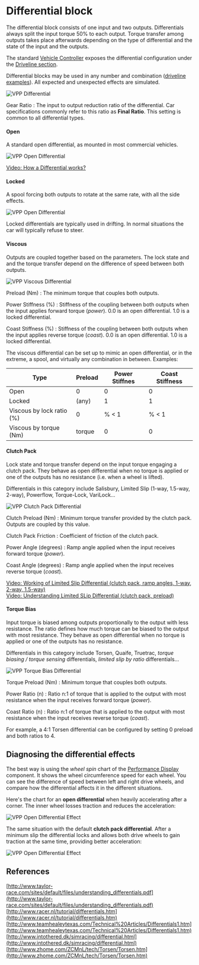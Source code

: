 # Differential block

The differential block consists of one input and two outputs. Differentials always split the input
torque 50% to each output. Torque transfer among outputs takes place afterwards depending on the
type of differential and the state of the input and the outputs.

The standard [Vehicle Controller](/components/vehicle-controller) exposes the differential
configuration under the [Driveline section](/components/vehicle-controller/#driveline).

Differential blocks may be used in any number and combination ([driveline examples](/blocks/driveline)).
All expected and unexpected effects are simulated.

![VPP Differential](/img/blocks/vpp-differential-inspector.png)

Gear Ratio
:	The input to output reduction ratio of the differential. Car specifications commonly refer to
	this ratio as **Final Ratio**. This setting is common to all differential types.

#### Open

A standard open differential, as mounted in most commercial vehicles.

![VPP Open Differential](/img/blocks/vpp-differential-open.png)

[Video: How a Differential works?](https://www.youtube.com/watch?v=SOgoejxzF8c)

#### Locked

A spool forcing both outputs to rotate at the same rate, with all the side effects.

![VPP Open Differential](/img/blocks/vpp-differential-locked.png)

Locked differentials are typically used in drifting. In normal situations the car will typically
refuse to steer.

#### Viscous

Outputs are coupled together based on the parameters. The lock state and and the torque transfer
depend on the difference of speed between both outputs.

![VPP Viscous Differential](/img/blocks/vpp-differential-inspector.png)

Preload (Nm)
:	The minimum torque that couples both outputs.

Power Stiffness (%)
:	Stiffness of the coupling between both outputs when the input applies forward torque (_power_).
	0.0 is an open differential. 1.0 is a locked differential.

Coast Stiffness (%)
:	Stiffness of the coupling between both outputs when the input applies reverse torque (_coast_).
	0.0 is an open differential. 1.0 is a locked differential.

The viscous differential can be set up to mimic an open differential, or in the extreme, a spool,
and virtually any combination in between. Examples:

| Type							| Preload	| Power Stiffnes | Coast Stiffness |
|-------------------------------|-----------|----------------|-----------------|
| Open							| 0			| 0				 | 0           	   |
| Locked						| (any)		| 1				 | 1               |
| Viscous by lock ratio (%)		| 0			| % < 1 		 | % < 1  		   |
| Viscous by torque (Nm)		| torque	| 0				 | 0               |

#### Clutch Pack

Lock state and torque transfer depend on the input torque engaging a clutch pack. They behave as
open differential when no torque is applied or one of the outputs has no resistance (i.e. when a
wheel is lifted).

Differentials in this category include Salisbury, Limited Slip (1-way, 1.5-way, 2-way), Powerflow,
Torque-Lock, VariLock...

![VPP Clutch Pack Differential](/img/blocks/vpp-differential-clutch-pack.png)

Clutch Preload (Nm)
:	Minimum torque transfer provided by the clutch pack. Outputs are coupled by this value.

Clutch Pack Friction
:	Coefficient of friction of the clutch pack.

Power Angle (degrees)
:	Ramp angle applied when the input receives forward torque (_power_).

Coast Angle (degrees)
:	Ramp angle applied when the input receives reverse torque (_coast_).

[Video: Working of Limited Slip Differential (clutch pack, ramp angles, 1-way, 2-way, 1.5-way)](https://www.youtube.com/watch?v=PEdnH7_7_yc)<br>
[Video: Understanding Limited SLip Differential (clutch pack, preload)](https://www.youtube.com/watch?v=WeLm7wHvdxQ)

#### Torque Bias

Input torque is biased among outputs proportionally to the output with less resistance. The ratio
defines how much torque can be biased to the output with most resistance. They behave as open
differential when no torque is applied or one of the outputs has no resistance.

Differentials in this category include Torsen, Quaife, Truetrac, _torque biasing / torque sensing_
differentials, _limited slip by ratio_ differentials...

![VPP Torque Bias Differential](/img/blocks/vpp-differential-torque-bias.png)

Torque Preload (Nm)
:	Minimum torque that couples both outputs.

Power Ratio (n)
:	Ratio n:1 of torque that is applied to the output with most resistance when the input receives
	forward torque (_power_).

Coast Ratio (n)
:	Ratio n:1 of torque that is applied to the output with most resistance when the input receives
	reverse torque (_coast_).

For example, a 4:1 Torsen differential can be configured by setting 0 preload and both ratios to 4.

## Diagnosing the differential effects

The best way is using the _wheel spin_ chart of the [Performance Display](/components/vehicle-telemetry/#vpperformancedisplay)
component. It shows the wheel circumference speed for each wheel. You can see the difference of
speed between left and right drive wheels, and compare how the differential affects it in the
different situations.

Here's the chart for an **open differential** when heavily accelerating after a corner. The inner
wheel losses traction and reduces the acceleration:

![VPP Open Differential Effect](/img/blocks/vpp-differential-effects-open.png)

The same situation with the default **clutch pack differential**. After a minimum slip the
differential locks and allows both drive wheels to gain traction at the same time, providing
better acceleration:

![VPP Open Differential Effect](/img/blocks/vpp-differential-effects-locking.png)

## References

[http://www.taylor-race.com/sites/default/files/understanding_differentials.pdf](http://www.taylor-race.com/sites/default/files/understanding_differentials.pdf)<br>
[http://www.racer.nl/tutorial/differentials.htm](http://www.racer.nl/tutorial/differentials.htm)<br>
[http://www.teamhealeytexas.com/Technical%20Articles/Differentials1.htm](http://www.teamhealeytexas.com/Technical%20Articles/Differentials1.htm)<br>
[http://www.intothered.dk/simracing/differential.html](http://www.intothered.dk/simracing/differential.html)<br>
[http://www.zhome.com/ZCMnL/tech/Torsen/Torsen.htm](http://www.zhome.com/ZCMnL/tech/Torsen/Torsen.htm)

